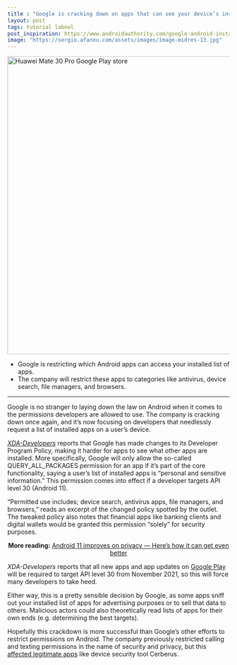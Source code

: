 ```yaml
---
title : "Google is cracking down on apps that can see your device’s installed apps"
layout: post
tags: tutorial labnol
post_inspiration: https://www.androidauthority.com/google-android-installed-list-apps-device-1214149/
image: "https://sergio.afanou.com/assets/images/image-midres-13.jpg"
---
```


<p><html><body></p>
<p><img class="aligncenter size-large wp-image-1033796 noname aa-img" title="Huawei Mate 30 Pro Google Play store" src="https://cdn57.androidauthority.net/wp-content/uploads/2019/09/Huawei-Mate-30-Pro-Google-Play-store--1200x675.jpg" alt="Huawei Mate 30 Pro Google Play store" width="1200" height="675" data-attachment-id="1033796" srcset="https://cdn57.androidauthority.net/wp-content/uploads/2019/09/Huawei-Mate-30-Pro-Google-Play-store--1200x675.jpg 1200w, https://cdn57.androidauthority.net/wp-content/uploads/2019/09/Huawei-Mate-30-Pro-Google-Play-store--300x170.jpg 300w, https://cdn57.androidauthority.net/wp-content/uploads/2019/09/Huawei-Mate-30-Pro-Google-Play-store--768x432.jpg 768w, https://cdn57.androidauthority.net/wp-content/uploads/2019/09/Huawei-Mate-30-Pro-Google-Play-store--16x9.jpg 16w, https://cdn57.androidauthority.net/wp-content/uploads/2019/09/Huawei-Mate-30-Pro-Google-Play-store--32x18.jpg 32w, https://cdn57.androidauthority.net/wp-content/uploads/2019/09/Huawei-Mate-30-Pro-Google-Play-store--28x16.jpg 28w, https://cdn57.androidauthority.net/wp-content/uploads/2019/09/Huawei-Mate-30-Pro-Google-Play-store--56x32.jpg 56w, https://cdn57.androidauthority.net/wp-content/uploads/2019/09/Huawei-Mate-30-Pro-Google-Play-store--64x36.jpg 64w, https://cdn57.androidauthority.net/wp-content/uploads/2019/09/Huawei-Mate-30-Pro-Google-Play-store--712x400.jpg 712w, https://cdn57.androidauthority.net/wp-content/uploads/2019/09/Huawei-Mate-30-Pro-Google-Play-store--1000x563.jpg 1000w, https://cdn57.androidauthority.net/wp-content/uploads/2019/09/Huawei-Mate-30-Pro-Google-Play-store--792x446.jpg 792w, https://cdn57.androidauthority.net/wp-content/uploads/2019/09/Huawei-Mate-30-Pro-Google-Play-store--1280x720.jpg 1280w, https://cdn57.androidauthority.net/wp-content/uploads/2019/09/Huawei-Mate-30-Pro-Google-Play-store--840x472.jpg 840w, https://cdn57.androidauthority.net/wp-content/uploads/2019/09/Huawei-Mate-30-Pro-Google-Play-store--1340x754.jpg 1340w, https://cdn57.androidauthority.net/wp-content/uploads/2019/09/Huawei-Mate-30-Pro-Google-Play-store--770x433.jpg 770w, https://cdn57.androidauthority.net/wp-content/uploads/2019/09/Huawei-Mate-30-Pro-Google-Play-store--356x200.jpg 356w, https://cdn57.androidauthority.net/wp-content/uploads/2019/09/Huawei-Mate-30-Pro-Google-Play-store--675x380.jpg 675w, https://cdn57.androidauthority.net/wp-content/uploads/2019/09/Huawei-Mate-30-Pro-Google-Play-store-.jpg 1920w" sizes="(max-width: 1200px) 100vw, 1200px" /></p>
<div class="aa-img-source-credit"></div>
</p>
<div class="aa_tldr_text">
<ul>
<li>Google is restricting which Android apps can access your installed list of apps.</li>
<li>The company will restrict these apps to categories like antivirus, device search, file managers, and browsers.</li>
</ul>
</div><hr>
<p>Google is no stranger to laying down the law on Android when it comes to the permissions developers are allowed to use. The company is cracking down once again, and it&#8217;s now focusing on developers that needlessly request a list of installed apps on a user&#8217;s device.</p>
<p><em><a href="https://www.xda-developers.com/google-is-restricting-which-apps-can-see-the-other-installed-apps-on-your-device/" target="_blank" rel="noopener">XDA-Developers</a></em> reports that Google has made changes to its Developer Program Policy, making it harder for apps to see what other apps are installed. More specifically, Google will only allow the so-called QUERY_ALL_PACKAGES permission for an app if it&#8217;s part of the core functionality, saying a user&#8217;s list of installed apps is &#8220;personal and sensitive information.&#8221; This permission comes into effect if a developer targets API level 30 (Android 11). </p>
<p>&#8220;Permitted use includes; device search, antivirus apps, file managers, and browsers,&#8221; reads an excerpt of the changed policy spotted by the outlet. The tweaked policy also notes that financial apps like banking clients and digital wallets would be granted this permission &#8220;solely&#8221; for security purposes.</p>
<p style="text-align: center;"><strong>More reading:</strong> <a href="https://www.androidauthority.com/android-11-privacy-1161814/">Android 11 improves on privacy — Here&#8217;s how it can get even better</a></p>
<p><em>XDA-Developers</em> reports that all new apps and app updates on <a href="https://www.androidauthority.com/google-play-store-1093442/">Google Play</a> will be required to target API level 30 from November 2021, so this will force many developers to take heed. </p>
<p>Either way, this is a pretty sensible decision by Google, as some apps sniff out your installed list of apps for advertising purposes or to sell that data to others. Malicious actors could also theoretically read lists of apps for their own ends (e.g. determining the best targets). </p>
<p>Hopefully this crackdown is more successful than Google&#8217;s other efforts to restrict permissions on Android. The company previously restricted calling and texting permissions in the name of security and privacy, but this <a href="https://www.androidauthority.com/google-sms-calling-permissions-cerberus-940353/">affected legitimate apps</a> like device security tool Cerberus.</p>

<p><!-- /wp:paragraph --></body></html></p>
